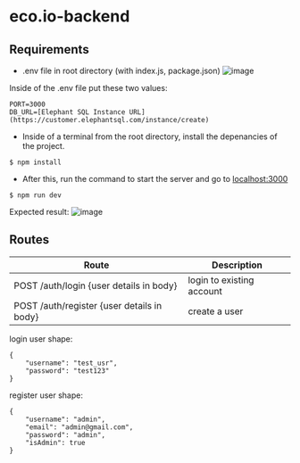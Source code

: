 # eco.io-backend

## Requirements

- .env file in root directory (with index.js, package.json)
![image](https://user-images.githubusercontent.com/75338985/227611111-8cf936bc-7692-4f4e-b269-4279670c225f.png)

Inside of the .env file put these two values:
```
PORT=3000
DB_URL=[Elephant SQL Instance URL](https://customer.elephantsql.com/instance/create)
```


- Inside of a terminal from the root directory, install the depenancies of the project.

```
$ npm install
```

- After this, run the command to start the server and go to [localhost:3000](http://localhost:3000)

```
$ npm run dev
```

Expected result:
![image](https://user-images.githubusercontent.com/75338985/227611868-20cdf626-55b9-49f6-8149-7f396d4147e3.png)


## Routes

| Route | Description |
|--------------|-------------|
| POST /auth/login {user details in body} | login to existing account |
| POST /auth/register {user details in body} | create a user |


login user shape: 
```
{
    "username": "test_usr",
    "password": "test123"
}
```

register user shape: 
```
{
    "username": "admin",
    "email": "admin@gmail.com",
    "password": "admin",
    "isAdmin": true
}
```

